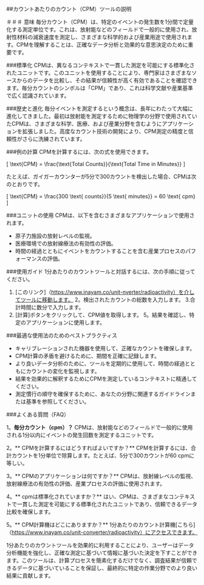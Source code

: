 ##カウントあたりのカウント（CPM）ツールの説明

＃＃＃ 意味
毎分カウント（CPM）は、特定のイベントの発生数を1分間で定量化する測定単位です。これは、放射能などのフィールドで一般的に使用され、放射性材料の減衰速度を測定し、さまざまな科学的および産業用途で使用されます。CPMを理解することは、正確なデータ分析と効果的な意思決定のために重要です。

###標準化
CPMは、異なるコンテキストで一貫した測定を可能にする標準化されたユニットです。このユニットを使用することにより、専門家はさまざまなソースからのデータを比較し、その結果が信頼性が高く有効であることを確認できます。毎分カウントのシンボルは「CPM」であり、これは科学文献や産業基準で広く認識されています。

###歴史と進化
毎分イベントを測定するという概念は、長年にわたって大幅に進化してきました。最初は放射能を測定するために物理学の分野で使用されていたCPMは、さまざまな科学、医療、および産業分野を含むようにアプリケーションを拡張しました。高度なカウント技術の開発により、CPM測定の精度と信頼性がさらに洗練されています。

###例の計算
CPMを計算するには、次の式を使用できます。

\[ \text{CPM} = \frac{\text{Total Counts}}{\text{Total Time in Minutes}} \]

たとえば、ガイガーカウンターが5分で300カウントを検出した場合、CPMは次のとおりです。

\[ \text{CPM} = \frac{300 \text{ counts}}{5 \text{ minutes}} = 60 \text{ cpm} \]

###ユニットの使用
CPMは、以下を含むさまざまなアプリケーションで使用されます。
- 原子力施設の放射レベルの監視。
- 医療環境での放射線療法の有効性の評価。
- 時間の経過とともにイベントをカウントすることを含む産業プロセスのパフォーマンスの評価。

###使用ガイド
1分あたりのカウントツールと対話するには、次の手順に従ってください。
1. [このリンク]（https://www.inayam.co/unit-nverter/radioactivity）を介してツールに移動します。
2。検出されたカウントの総数を入力します。
3.合計時間に数分で入力します。
4. [計算]ボタンをクリックして、CPM値を取得します。
5。結果を確認し、特定のアプリケーションに使用します。

###最適な使用法のためのベストプラクティス
- キャリブレーションされた機器を使用して、正確なカウントを確保します。
-  CPM計算の矛盾を避けるために、期間を正確に記録します。
- より良いデータ分析のために、ツールを定期的に使用して、時間の経過とともにカウントの変化を監視します。
- 結果を効果的に解釈するためにCPMを測定しているコンテキストに精通してください。
- 測定慣行の順守を確保するために、あなたの分野に関連するガイドラインまたは基準を参照してください。

###よくある質問（FAQ）

1。**毎分カウント（cpm）？**
CPMは、放射能などのフィールドで一般的に使用される1分以内にイベントの発生回数を測定するユニットです。

2。** CPMを計算するにはどうすればよいですか？**
CPMを計算するには、合計カウントを1分単位で除算します。たとえば、5分で300カウントが60 cpmに等しい。

3。** CPMのアプリケーションは何ですか？**
CPMは、放射線レベルの監視、放射線療法の有効性の評価、産業プロセスの評価に使用されます。

4。** cpmは標準化されていますか？**
はい、CPMは、さまざまなコンテキストで一貫した測定を可能にする標準化されたユニットであり、信頼できるデータ比較を確保します。

5。** CPM計算機はどこにありますか？**
1分あたりのカウント計算機[こちら]（https://www.inayam.co/unit-converter/radioactivity）にアクセスできます。

1分あたりのカウントツールを効果的に利用することにより、ユーザーはデータ分析機能を強化し、正確な測定に基づいて情報に基づいた決定を下すことができます。このツールは、計算プロセスを簡素化するだけでなく、調査結果が信頼できるデータに基づいていることを保証し、最終的に特定の作業分野でのより良い結果に貢献します。